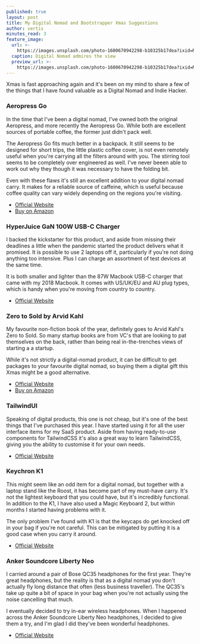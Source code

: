 ```yaml
---
published: true
layout: post
title: My Digital Nomad and Bootstrapper Xmas Suggestions
author: vertis
minutes_read: 3
feature_image:
  url: >-
    https://images.unsplash.com/photo-1600670942298-b10325b17dea?ixid=MXwxMjA3fDB8MHxwaG90by1wYWdlfHx8fGVufDB8fHw%3D&ixlib=rb-1.2.1&auto=format&fit=crop&w=1567&q=80
  caption: Digital Nomad admires the view
  preview_url: >-
    https://images.unsplash.com/photo-1600670942298-b10325b17dea?ixid=MXwxMjA3fDB8MHxwaG90by1wYWdlfHx8fGVufDB8fHw%3D&ixlib=rb-1.2.1&auto=format&fit=crop&w=1567&q=80
---
```



Xmas is fast approaching again and it's been on my mind to share a few of the things that I have found valuable as a Digital Nomad and Indie Hacker.

### Aeropress Go

In the time that I've been a digital nomad, I've owned both the original Aeropress, and more recently the Aeropress Go. While both are excellent sources of portable coffee, the former just didn't pack well.

The Aeropress Go fits much better in a backpack. It still seems to be designed for short trips, the little plastic coffee cover, is not even remotely useful when you're carrying all the filters around with you. The stirring tool seems to be completely over engineered as well. I've never beeen able to work out why they though it was necessary to have the folding bit.

Even with these flaws it's still an excellent addition to your digital nomad carry. It makes for a reliable source of caffeine, which is useful because coffee quality can vary widely depending on the regions you're visiting.

- [Official Website](https://aeropress.com/aeropress-go/)
- [Buy on Amazon](https://www.amazon.com/AeroPress-Portable-Travel-Coffee-Press/dp/B07YVL8SF3)

### HyperJuice GaN 100W USB-C Charger

I backed the kickstarter for this product, and aside from missing their deadlines a little when the pandemic started the product delivers what it promised. It is possible to use 2 laptops off it, particularly if you're not doing anything too intensive. Plus I can charge an assortment of test devices at the same time.

It is both smaller and lighter than the 87W Macbook USB-C charger that came with my 2018 Macbook. It comes with US/UK/EU and AU plug types, which is handy when you're moving from country to country.

- [Official Website](https://www.hypershop.com/collections/hyperjuice-gan-chargers/products/hyperjuice-100w-usb-c-gan-charger)

### Zero to Sold by Arvid Kahl

My favourite non-fiction book of the year, definitely goes to Arvid Kahl's Zero to Sold. So many startup books are from VC's that are looking to pat themselves on the back, rather than being real in-the-trenches views of starting a a startup.

While it's not strictly a digital-nomad product, it can be difficult to get packages to your favourite digital nomad, so buying them a digital gift this Xmas might be a good alternative.

- [Official Website](https://thebootstrappedfounder.com/zero-to-sold/)
- [Buy on Amazon](https://www.amazon.co.uk/dp/B08BWZS8VN/)

### TailwindUI

Speaking of digital products, this one is not cheap, but it's one of the best things that I've purchased this year. I have started using it for all the user interface items for my SaaS product. Aside from having ready-to-use components for TailwindCSS it's also a great way to learn TailwindCSS, giving you the ability to customise it for your own needs.

- [Official Website](https://tailwindui.com/)

### Keychron K1

This might seem like an odd item for a digital nomad, but together with a laptop stand like the Roost, it has become part of my must-have carry. It's not the lightest keyboard that you could have, but it's incredibly functional. In addition to the K1, I have also used a Magic Keyboard 2, but within months I started having problems with it.

The only problem I've found with K1 is that the keycaps do get knocked off in your bag if you're not careful. This can be mitigated by putting it is a good case when you carry it around.

- [Official Website](https://www.keychron.com/products/keychron-k1-wireless-mechanical-keyboard)

### Anker Soundcore Liberty Neo

I carried around a pair of Bose QC35 headphones for the first year. They're great headphones, but the reality is that as a digital nomad you don't actually fly long distance that often (less business traveller). The QC35's take up quite a bit of space in your bag when you're not actually using the noise cancelling that much.

I eventually decided to try in-ear wireless headphones. When I happened across the Anker Soundcore Liberty Neo headphones, I decided to give them a try, and I'm glad I did they've been wonderful headphones.

- [Official Website](https://www.amazon.com/Soundcore-Bluetooth-Headphones-Noise-Canceling-Sweatproof/dp/B07MCGZK3B/)
